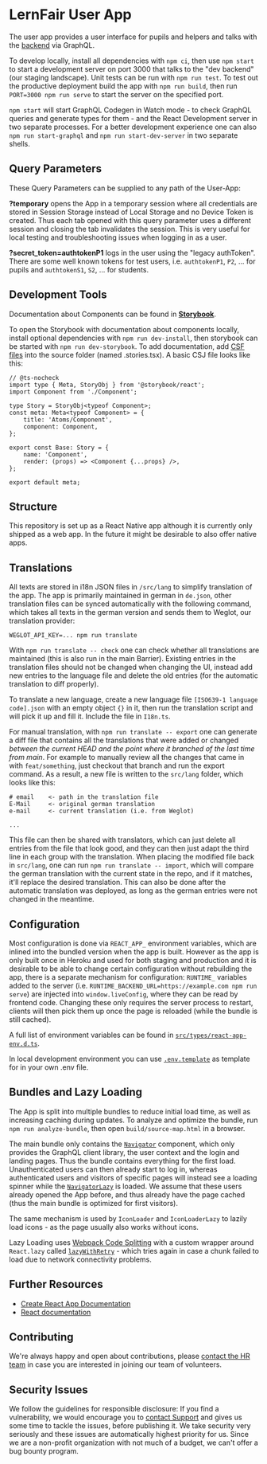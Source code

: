 # LernFair User App

The user app provides a user interface for pupils and helpers and talks with the [backend](https://github.com/corona-school/backend) via GraphQL.

To develop locally, install all dependencies with `npm ci`, then use `npm start` to start a development server on port 3000 that talks to the "dev backend" (our staging landscape). Unit tests can be run with `npm run test`. To test out the productive deployment build the app with `npm run build`, then run `PORT=3000 npm run serve` to start the server on the specified port.

`npm start` will start GraphQL Codegen in Watch mode - to check GraphQL queries and generate types for them - and the React Development server in two separate processes. For a better development experience one can also `npm run start-graphql` and `npm run start-dev-server` in two separate shells.

## Query Parameters

These Query Parameters can be supplied to any path of the User-App:

**?temporary** opens the App in a temporary session where all credentials are stored in Session Storage instead of Local Storage and no Device Token is created.
Thus each tab opened with this query parameter uses a different session and closing the tab invalidates the session. This is very useful for local testing and troubleshooting issues when logging in as a user.

**?secret_token=authtokenP1** logs in the user using the "legacy authToken". There are some well known tokens for test users, i.e. `authtokenP1`, `P2`, ... for pupils and `authtokenS1`, `S2`, ... for students.

## Development Tools

Documentation about Components can be found in **[Storybook](https://corona-school.github.io/user-app/)**.

To open the Storybook with documentation about components locally, install optional dependencies with `npm run dev-install`,
then storybook can be started with `npm run dev-storybook`. To add documentation, add [CSF files](https://storybook.js.org/docs/api/csf) into the source folder (named .stories.tsx).
A basic CSJ file looks like this:

```tsx
// @ts-nocheck
import type { Meta, StoryObj } from '@storybook/react';
import Component from './Component';

type Story = StoryObj<typeof Component>;
const meta: Meta<typeof Component> = {
    title: 'Atoms/Component',
    component: Component,
};

export const Base: Story = {
    name: 'Component',
    render: (props) => <Component {...props} />,
};

export default meta;
```

## Structure

This repository is set up as a React Native app although it is currently only shipped as a web app.
In the future it might be desirable to also offer native apps.

## Translations

All texts are stored in i18n JSON files in `/src/lang` to simplify translation of the app. The app is primarily maintained in german in `de.json`, other translation files can be synced automatically with the following command, which takes all texts in the german version and sends them to Weglot, our translation provider:

```
WEGLOT_API_KEY=... npm run translate
```

With `npm run translate -- check` one can check whether all translations are maintained (this is also run in the main Barrier). Existing entries in the translation files should not be changed when changing the UI, instead add new entries to the language file and delete the old entries (for the automatic translation to diff properly).

To translate a new language, create a new language file `[ISO639-1 language code].json` with an empty object `{}` in it, then run the translation script and will pick it up and fill it. Include the file in `I18n.ts`.

For manual translation, with `npm run translate -- export` one can generate a diff file that contains all the translations that were added or changed _between the current HEAD and the point where it branched of the last time from main_. For example to manually review all the changes that came in with `feat/something`, just checkout that branch and run the export command.
As a result, a new file is written to the `src/lang` folder, which looks like this:

```
# email    <- path in the translation file
E-Mail     <- original german translation
e-mail     <- current translation (i.e. from Weglot)

...
```

This file can then be shared with translators, which can just delete all entries from the file that look good, and they can then just adapt the third line in each group with the translation. When placing the modified file back in `src/lang`, one can run `npm run translate -- import`, which will compare the german translation with the current state in the repo, and if it matches, it'll replace the desired translation. This can also be done after the automatic translation was deployed, as long as the german entries were not changed in the meantime.

## Configuration

Most configuration is done via `REACT_APP_` environment variables, which are inlined into the bundled version when the app is built. However as the app is only built once in Heroku and used for both staging and production and it is desirable to be able to change certain configuration without rebuilding the app, there is a separate mechanism for configuration: `RUNTIME_` variables added to the server (i.e. `RUNTIME_BACKEND_URL=https://example.com npm run serve`) are injected into `window.liveConfig`, where they can be read by frontend code. Changing these only requires the server process to restart, clients will then pick them up once the page is reloaded (while the bundle is still cached).

A full list of environment variables can be found in [`src/types/react-app-env.d.ts`](src/types/react-app-env.d.ts).

In local development environment you can use [`.env.template`](.env.template) as template for in your own .env file.

## Bundles and Lazy Loading

The App is split into multiple bundles to reduce initial load time, as well as increasing caching during updates. To analyze and optimize the bundle, run `npm run analyze-bundle`, then open `build/source-map.html` in a browser.

The main bundle only contains the [`Navigator`](./src/routing/Navigator.tsx) component,
which only provides the GraphQL client library, the user context and the login and landing pages. Thus the bundle contains everything for the first load. Unauthenticated users can then already start to log in, whereas authenticated users and visitors of specific pages will instead see a loading spinner while the [`NavigatorLazy`](./src/routing/NavigatorLazy.tsx) is loaded. We assume that these users already opened the App before, and thus already have the page cached (thus the main bundle is optimized for first visitors).

The same mechanism is used by `IconLoader` and `IconLoaderLazy` to lazily load icons - as the page usually also works without icons.

Lazy Loading uses [Webpack Code Splitting](https://webpack.js.org/guides/code-splitting/) with a custom wrapper around `React.lazy` called [`lazyWithRetry`](./src/lazy.ts) - which tries again in case a chunk failed to load due to network connectivity problems.

## Further Resources

-   [Create React App Documentation](https://github.com/facebook/create-react-app)
-   [React documentation](https://reactjs.org/)

## Contributing

We're always happy and open about contributions, please [contact the HR team](mailto:team@lern-fair.de) in case you are interested in joining our team of volunteers.

## Security Issues

We follow the guidelines for responsible disclosure: If you find a vulnerability, we would encourage you to [contact Support](mailto:support@lern-fair.de) and gives us some time to tackle the issues, before publishing it. We take security very seriously and these issues are automatically highest priority for us. Since we are a non-profit organization with not much of a budget, we can't offer a bug bounty program.
